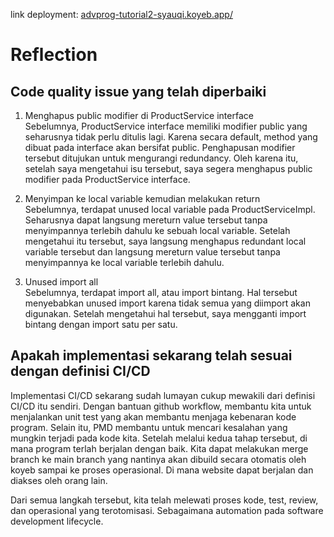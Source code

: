 link deployment: [advprog-tutorial2-syauqi.koyeb.app/](advprog-tutorial2-syauqi.koyeb.app/)

# Reflection
## Code quality issue yang telah diperbaiki
1. Menghapus public modifier di ProductService interface \
   Sebelumnya, ProductService interface memiliki modifier public yang seharusnya tidak perlu ditulis lagi. Karena secara default, method yang dibuat pada interface akan bersifat public. Penghapusan modifier tersebut ditujukan untuk mengurangi redundancy. Oleh karena itu, setelah saya mengetahui isu tersebut, saya segera menghapus public modifier pada ProductService interface.

2. Menyimpan ke local variable kemudian melakukan return \
   Sebelumnya, terdapat unused local variable pada ProductServiceImpl. Seharusnya dapat langsung mereturn value tersebut tanpa menyimpannya terlebih dahulu ke sebuah local variable. Setelah mengetahui itu tersebut, saya langsung menghapus redundant local variable tersebut dan langsung mereturn value tersebut tanpa menyimpannya ke local variable terlebih dahulu.

3. Unused import all \
   Sebelumnya, terdapat import all, atau import bintang. Hal tersebut menyebabkan unused import karena tidak semua yang diimport akan digunakan. Setelah mengetahui hal tersebut, saya mengganti import bintang dengan import satu per satu.

## Apakah implementasi sekarang telah sesuai dengan definisi CI/CD
Implementasi CI/CD sekarang sudah lumayan cukup mewakili dari definisi CI/CD itu sendiri. Dengan bantuan github workflow, membantu kita untuk menjalankan unit test yang akan membantu menjaga kebenaran kode program. Selain itu, PMD membantu untuk mencari kesalahan yang mungkin terjadi pada kode kita. Setelah melalui kedua tahap tersebut, di mana program terlah berjalan dengan baik. Kita dapat melakukan merge branch ke main branch yang nantinya akan dibuild secara otomatis oleh koyeb sampai ke proses operasional. Di mana website dapat berjalan dan diakses oleh orang lain.

Dari semua langkah tersebut, kita telah melewati proses kode, test, review, dan operasional yang terotomisasi. Sebagaimana automation pada software development lifecycle.
